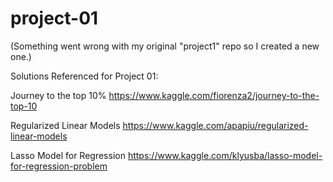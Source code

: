 # project-01

(Something went wrong with my original "project1" repo so I created a new one.)


Solutions Referenced for Project 01:

Journey to the top 10%
https://www.kaggle.com/fiorenza2/journey-to-the-top-10

Regularized Linear Models
https://www.kaggle.com/apapiu/regularized-linear-models

Lasso Model for Regression
https://www.kaggle.com/klyusba/lasso-model-for-regression-problem


